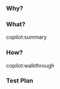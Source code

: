 ### Why?
<!-- author to complete -->
<!-- Please explain us why we need this change? -->

### What?
<!-- Please explain us what does it do? Or let the copilot handle it. -->
copilot:summary

### How?
<!-- Please explain us hwo should it work? Or let the copilot handle it. -->
copilot:walkthrough

### Test Plan
<!-- How did you test it? How can we test it? -->

<!--

copilot:poem
  
-->
